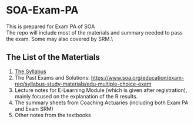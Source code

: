# SOA-Exam-PA
This is prepared for Exam PA of SOA\
The repo will include most of the materials and summary needed to pass the exam. Some may also covered by SRM.\
## The List of the Matertials
1. [The Syllabus]([https://pages.github.com/](https://www.soa.org/4adf8d/globalassets/assets/files/edu/2024/spring/syllabi/2024-04-exam-pa-syllabus.pdf))
3. The Past Exams and Solutions: https://www.soa.org/education/exam-req/syllabus-study-materials/edu-multiple-choice-exam
4. Lecture notes for E-Learning Module (which is given after registration), mainly focused on the explanation of the R results.
5. The summary sheets from Coaching Actuaries (including both Exam PA and Exam SRM)
6. Other notes from the textbooks
